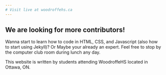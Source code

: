 ```yaml
---
# Visit live at woodroffehs.ca
---
```

## We are looking for more contributors!
Wanna start to learn how to code in HTML, CSS, and Javascript (also how to start using Jekyll)? Or Maybe your already an expert. Feel free to stop by the computer club room during lunch any day.

This website is written by students attending WoodroffeHS located in Ottawa, ON.
